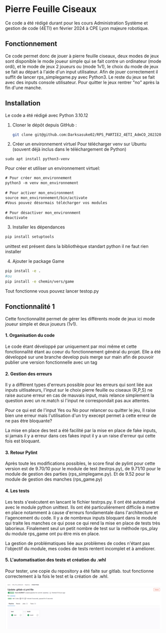 # Pierre Feuille Ciseaux

Ce code a été rédigé durant pour les cours Administration Système et gestion de code (4ETI) en février 2024 à CPE Lyon majeure robotique.
## Fonctionnement

Ce code permet donc de jouer à pierre feuille ciseaux, deux modes de jeux sont disponible le mode joueur simple qui se fait contre un ordinateur (mode ordi), et le mode de jeux 2 joueurs ou (mode 1v1), le choix du mode de jeux se fait au départ à l'aide d'un input utilisateur. Afin de jouer correctement il suffit de lancer rps_simplegame.py avec Python3. Le reste du jeux se fait avec des inputs console utilisateur. Pour quitter le jeux rentrer "no" après la fin d'une manche.
## Installation
Le code a été rédigé avec Python 3.10.12

1. Cloner le dépôt depuis GitHub :
   ```bash
   git clone git@github.com:Darksasuke02/RPS_PARTIE2_4ETI_AdmCO_20232024.git
   ```

2. Créer un environnement virtuel
Pour télécharger venv sur Ubuntu (souvent déjà inclus dans le téléchargement de Python)
```console
sudo apt install python3-venv
```

Pour créer et utiliser un environnement virtuel:
```console
# Pour créer mon_environnement
python3 -m venv mon_environnement

# Pour activer mon_environnment 
source mon_environnement/bin/activate
#Vous pouvez désormais télécharger vos modules

# Pour désactiver mon_environnment
deactivate
```



3. Installer les dépendances 
```bash
pip install setuptools
```
unittest est présent dans la bibliothèque standart python il ne faut rien installer

4. Ajouter le package Game
```bash
pip install -e .
#ou
pip install -e chemin/vers/game
```
Tout fonctionne vous pouvez lancer testop.py

## Fonctionnalité 1

Cette fonctionnalité permet de gérer les différents mode de jeux ici mode joueur simple et deux joueurs (1v1).

#### 1. Organisation du code

Le code étant développé par uniquement par moi même et cette fonctionnalité étant au coeur du fonctionnement général du projet. Elle a été développé sur une branche develop puis merge sur main afin de pouvoir publier une version fonctionnelle avec un tag
#### 2. Gestion des erreurs

Il y a différent types d'erreurs possible pour les erreurs qui sont liée aux inputs uitlisateurs, l'input sur le choix pierre feuille ou ciseaux (R,P,S) ne raise aucune erreur en cas de mauvais input, mais relance simplement la question avec un re.match si l'input ne correspondait pas aux attentes.

Pour ce qui est de l'input Yes ou No pour relancer ou quitter le jeu, Il raise bien une erreur mais l'utilisation d'un try execept permet à cette erreur de ne pas être bloquante?

La mise en place des test a été facilité par la mise en place de fake inputs, si jamais il y a erreur dans ces fakes input il y a un raise d'erreur qui cette fois est bloquant.
#### 3. Retour Pylint

Après toute les modifications possibles, le score final de pylint pour cette version est de 9.70/10 pour le module de test (testrps.py), de 9.71/10 pour le module de gestion des parties (rps_simplegame.py). Et de 9.52 pour le module de gestion des manches (rps_game.py)

#### 4. Les tests

Les tests s'exécutent en lancant le fichier testrps.py. Il ont été automatisé avec le module python unittest. 
Ils ont été particulièrement difficile à mettre en place notamment à cause d'erreurs fondamentale dans l'architecture et l'agencement du code. Il y a de nombreux inputs bloquant dans le module qui traite les manches ce qui pose ce qui rend la mise en place de tests très laborieux.
Finalement seul un petit nombre de test sur la méthode rps_play du module rps_game ont pu être mis en place.

La gestion de problématiques liée aux problèmes de codes n'étant pas l'objectif du module, mes codes de tests rentent incomplet et à améliorer.

#### 5. L'automatisation des tests et création du .whl

Pour tester, une copie du repository a été faite sur gitlab.
tout fonctionne correctement à la fois le test et la création de .whl.

![illustration](images/testauto.png)



